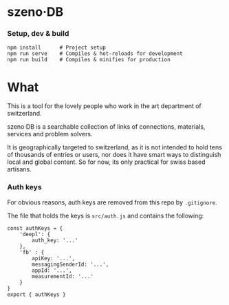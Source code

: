 # szeno&middot;DB

### Setup, dev & build
```
npm install      # Project setup
npm run serve    # Compiles & hot-reloads for development
npm run build    # Compiles & minifies for production
```

# What

This is a tool for the lovely people who work in the art department of switzerland.

szeno&middot;DB is a searchable collection of links of connections, materials, services and problem solvers.

It is geographically targeted to switzerland, as it is not intended to hold tens of thousands of entries or users, nor does it have smart ways to distinguish local and global content. So for now, its only practical for swiss based artisans.


### Auth keys
For obvious reasons, auth keys are removed from this repo by `.gitignore`.

The file that holds the keys is `src/auth.js` and contains the following:

```
const authKeys = {
    'deepl': {
        auth_key: '...'
    },
    'fb' : {
        apiKey: '...',
        messagingSenderId: '...',
        appId: '...',
        measurementId: '...'
    }
}
export { authKeys }
```

